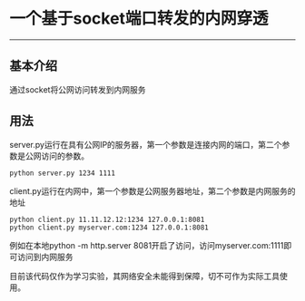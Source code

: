 # 一个基于socket端口转发的内网穿透

---

## 基本介绍

通过socket将公网访问转发到内网服务

## 用法

server.py运行在具有公网IP的服务器，第一个参数是连接内网的端口，第二个参数是公网访问的参数。

```
python server.py 1234 1111
```

client.py运行在内网中，第一个参数是公网服务器地址，第二个参数是内网服务的地址

```
python client.py 11.11.12.12:1234 127.0.0.1:8081
python client.py myserver.com:1234 127.0.0.1:8081
```

例如在本地python -m http.server 8081开启了访问，访问myserver.com:1111即可访问到内网服务

目前该代码仅作为学习实验，其网络安全未能得到保障，切不可作为实际工具使用。